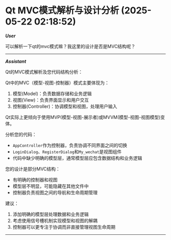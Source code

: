 <!-- Generated by SpecStory -->

# Qt MVC模式解析与设计分析 (2025-05-22 02:18:52)

_**User**_

可以解析一下qt的mvc模式嘛？我这里的设计是否是MVC结构呢？

---

_**Assistant**_

Qt的MVC模式解析及您代码结构分析：

Qt中的MVC（模型-视图-控制器）模式主要体现为：

1. 模型(Model)：负责数据存储和业务逻辑
2. 视图(View)：负责界面显示和用户交互
3. 控制器(Controller)：协调模型和视图，处理用户输入

Qt实际上更倾向于使用MVP(模型-视图-展示者)或MVVM(模型-视图-视图模型)变体。

分析您的代码：
- `AppController`作为控制器，负责协调不同界面之间的切换
- `LoginDialog`、`RegisterDialog`和`My_wechat`是视图组件
- 代码中缺少明确的模型层，通常模型层应包含数据结构和业务逻辑

您的设计是部分MVC结构：
- 有明确的控制器和视图
- 模型层不明显，可能隐藏在其他文件中
- 控制器负责视图之间的导航和生命周期管理

建议：
1. 添加明确的模型层处理数据和业务逻辑
2. 考虑使用信号槽机制实现模型和视图的解耦
3. 控制器可以更专注于协调而非直接管理视图生命周期

---

